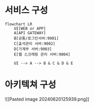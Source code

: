 # 서비스 구성
```mermaid
flowchart LR
	UI[WEB or APP]
    A[API GATEWAY]
    B[공통/로그인서버:9001]
    C[출석관리 서버:9002]
    D[가계부 서버:9003]
    E[웹 스크래핑 관리 서버:9004]
    
	UI --> A --> B & C & D & E
```

# 아키텍쳐 구성
![[Pasted image 20240620125939.png]]